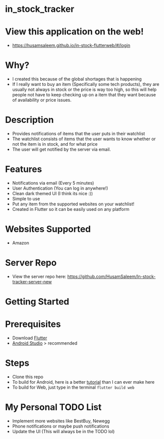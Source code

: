 # in_stock_tracker

# View this application on the web!
- https://husamsaleem.github.io/in-stock-flutterweb/#/login

# Why?
- I created this because of the global shortages that is happening
- If I really want to buy an item (Specifically some tech products), they are usually not always in stock or the price is way too high, so this will help people not have to keep checking up on a item that they want because of availability or price issues. 

# Description
- Provides notifications of items that the user puts in their watchlist
- The watchlist consists of items that the user wants to know whether or not the item is in stock, and for what price
- The user will get notified by the server via email.

# Features
- Notifications via email (Every 5 minutes)
- User Authentication (You can log in anywhere!)
- Clean dark themed UI (I think its nice :))
- Simple to use
- Put any item from the supported websites on your watchlist!
- Created in Flutter so it can be easily used on any platform

# Websites Supported
- Amazon

# Server Repo
- View the server repo here: https://github.com/HusamSaleem/In-stock-tracker-server-new

# Getting Started

# Prerequisites
- Download [Flutter](https://docs.flutter.dev/get-started/install)
- [Android Studio](https://developer.android.com/studio) > recommended

# Steps
- Clone this repo
- To build for Android, here is a better [tutorial](https://docs.flutter.dev/deployment/android) than I can ever make here
- To build for Web, just type in the terminal ```flutter build web```


# My Personal TODO List
- Implement more websites like BestBuy, Newegg
- Phone notifications or maybe push notifications
- Update the UI (This will always be in the TODO lol)

